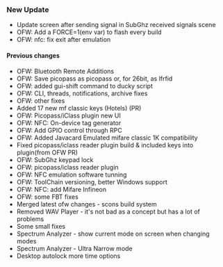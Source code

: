 ### New Update
* Update screen after sending signal in SubGhz received signals scene
* OFW: Add a FORCE=1(env var) to flash every build
* OFW: nfc: fix exit after emulation
#### Previous changes
* OFW: Bluetooth Remote Additions
* OFW: Save picopass as picopass or, for 26bit, as lfrfid 
* OFW: added gui-shift command to ducky script 
* OFW: CLI, threads, notifications, archive fixes
* OFW: other fixes
* Added 17 new mf classic keys (Hotels) (PR)
* OFW: Picopass/iClass plugin new UI
* OFW: NFC: On-device tag generator
* OFW: Add GPIO control through RPC
* OFW: Added Javacard Emulated mifare classic 1K compatibility
* Fixed picopass/iclass reader plugin build & included keys into plugin(from OFW PR)
* OFW: SubGhz keypad lock
* OFW: picopass/iclass reader plugin
* OFW: NFC emulation software tunning
* OFW: ToolChain versioning, better Windows support
* OFW: NFC: add Mifare Infineon
* OFW: some FBT fixes
* Merged latest ofw changes - scons build system
* Removed WAV Player - it's not bad as a concept but has a lot of problems
* Some small fixes
* Spectrum Analyzer - show current mode on screen when changing modes
* Spectrum Analyzer - Ultra Narrow mode
* Desktop autolock more time options
